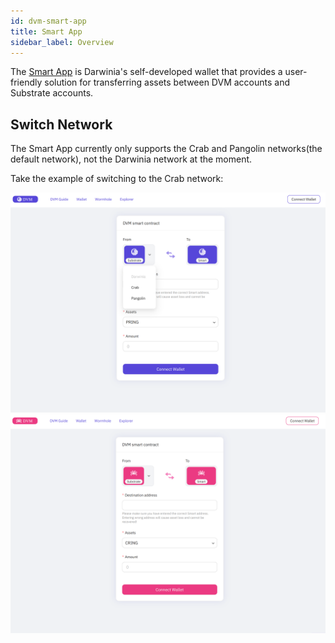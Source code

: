 ```yaml
---
id: dvm-smart-app
title: Smart App
sidebar_label: Overview
---
```


The [Smart App](https://smart.darwinia.network/) is Darwinia's self-developed wallet that provides a user-friendly solution for transferring assets between DVM accounts and Substrate accounts.

## Switch Network

The Smart App currently only supports the Crab and Pangolin networks(the default network), not the Darwinia network at the moment.

Take the example of switching to the Crab network:

![smart app](assets/dvm/smart-app/overview/00.png)
![smart app](assets/dvm/smart-app/overview/01.png)
